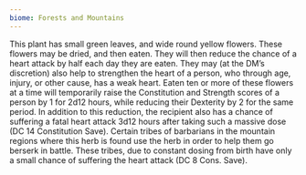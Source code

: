 ```yaml
---
biome: Forests and Mountains
---
```

This plant has small green leaves, and wide round yellow flowers. These flowers may be dried, and then eaten. They will then reduce the chance of a heart attack by half each day they are eaten. They may (at the DM’s discretion) also help to strengthen the heart of a person, who through age, injury, or other cause, has a weak heart. Eaten ten or more of these flowers at a time will temporarily raise the Constitution and Strength scores of a person by 1 for 2d12 hours, while reducing their Dexterity by 2 for the same period. In addition to this reduction, the recipient also has a chance of suffering a fatal heart attack 3d12 hours after taking such a massive dose (DC 14 Constitution Save). Certain tribes of barbarians in the mountain regions where this herb is found use the herb in order to help them go berserk in battle. These tribes, due to constant dosing from birth have only a small chance of suffering the heart attack (DC 8 Cons. Save). 

